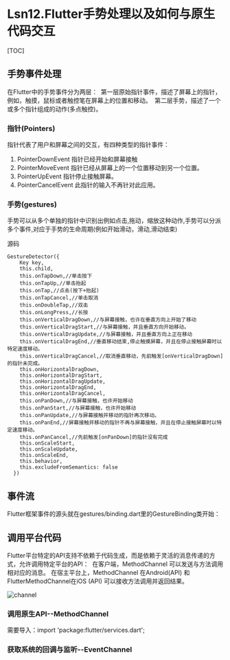 # Lsn12.Flutter手势处理以及如何与原生代码交互



[TOC]

## 手势事件处理

在Flutter中的手势事件分为两层：  第一层原始指针事件，描述了屏幕上的指针，例如，触摸，鼠标或者触控笔在屏幕上的位置和移动。  第二层手势，描述了一个或多个指针组成的动作(多点触控)。 

### 指针(Pointers)

指针代表了用户和屏幕之间的交互，有四种类型的指针事件： 

1. PointerDownEvent 指针已经开始和屏幕接触 
2. PointerMoveEvent 指针已经从屏幕上的一个位置移动到另一个位置。 
3. PointerUpEvent 指针停止接触屏幕。 
4. PointerCancelEvent 此指针的输入不再针对此应用。

### 手势(gestures)

手势可以从多个单独的指针中识别出例如点击,拖动，缩放这种动作,手势可以分派多个事件,对应于手势的生命周期(例如开始滑动，滑动,滑动结束) 

源码

```
GestureDetector({
    Key key,
    this.child,
    this.onTapDown,//单击按下
    this.onTapUp,//单击抬起
    this.onTap,//点击(按下+抬起)
    this.onTapCancel,//单击取消
    this.onDoubleTap,//双击
    this.onLongPress,//长按
    this.onVerticalDragDown,//与屏幕接触，也许在垂直方向上开始了移动
    this.onVerticalDragStart,//与屏幕接触，并且垂直方向开始移动。
    this.onVerticalDragUpdate,//与屏幕接触，并且垂直方向上正在移动
    this.onVerticalDragEnd,//垂直移动结束,停止触摸屏幕，并且在停止接触屏幕时以特定速度移动。
    this.onVerticalDragCancel,//取消垂直移动，先前触发[onVerticalDragDown]的指针未完成。
    this.onHorizontalDragDown,
    this.onHorizontalDragStart,
    this.onHorizontalDragUpdate,
    this.onHorizontalDragEnd,
    this.onHorizontalDragCancel,
    this.onPanDown,//与屏幕接触，也许开始移动
    this.onPanStart,//与屏幕接触，也许开始移动
    this.onPanUpdate,//与屏幕接触并移动的指针再次移动。
    this.onPanEnd,//屏幕接触并移动的指针不再与屏幕接触，并且在停止接触屏幕时以特定速度移动。
    this.onPanCancel,//先前触发[onPanDown]的指针没有完成
    this.onScaleStart,
    this.onScaleUpdate,
    this.onScaleEnd,
    this.behavior,
    this.excludeFromSemantics: false
  })
```

## 事件流

Flutter框架事件的源头就在gestures/binding.dart里的GestureBinding类开始：



## 调用平台代码

Flutter平台特定的API支持不依赖于代码生成，而是依赖于灵活的消息传递的方式，允许调用特定平台的API：  在客户端，MethodChannel 可以发送与方法调用相对应的消息。 在宿主平台上，MethodChannel 在Android(API) 和 FlutterMethodChannel在iOS (API) 可以接收方法调用并返回结果。 

![channel](channel.jpg)

### 调用原生API--MethodChannel

需要导入：import 'package:flutter/services.dart'; 

### 获取系统的回调与监听--EventChannel

